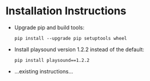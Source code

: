 # Installation Instructions

- Upgrade pip and build tools:
  ```
  pip install --upgrade pip setuptools wheel
  ```
- Install playsound version 1.2.2 instead of the default:
  ```
  pip install playsound==1.2.2
  ```
- ...existing instructions...
